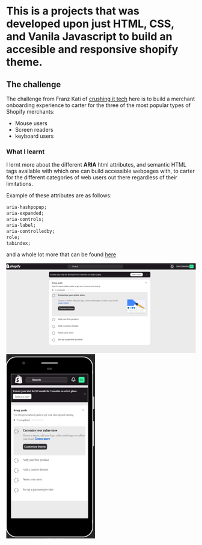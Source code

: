 # This is a projects that was developed upon just HTML, CSS, and Vanila Javascript to build an accesible and responsive shopify theme.

## The challenge

The challenge from Franz Kati of [crushing it tech](https://www.crushingit.tech/hackathon/challenge) here is to build a merchant onboarding experience to carter for the three of the most popular types of Shopify merchants:

+ Mouse users
+ Screen readers 
+ keyboard users

### What I learnt
I lernt more about the different **ARIA** html attributes, and semantic HTML tags available with which one can build accessible webpages with, to carter for the different categories of web users out there regardless of their limitations.

Example of these attributes are as follows:
```
aria-hashpopup;
aria-expanded;
aria-controls;
aria-label;
aria-controlledby;
role;
tabindex;
```
and a whole lot more that can be found [here](https://developer.mozilla.org/en-US/docs/Accessibility/ARIA/Atrributes)


![Screenshot of the desktop layout](./desktopShopify.png)
![Screenshot of the mobile layout](./shopifyMobile.png)
